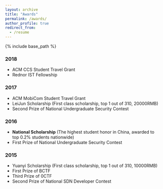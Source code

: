 ```yaml
---
layout: archive
title: "Awards"
permalink: /awards/
author_profile: true
redirect_from:
  - /resume
---
```


{% include base_path %}

### 2018

* ACM CCS Student Travel Grant
* Rednor IST Fellowship

### 2017

* ACM MobiCom Student Travel Grant
* LeiJun Scholarship (First class scholarship, top 1 out of 310, 20000RMB)
* Second Prize of National Undergraduate Security Contest


### 2016

* **National Scholarship** (The highest student honor in China, awarded to top 0.2% students nationwide)
* First Prize of National Undergraduate Security Contest

### 2015

* Yuanyi Scholarship (First class scholarship, top 1 out of 310, 10000RMB)
* First Prize of BCTF
* Third Prize of 0CTF
* Second Prize of National SDN Developer Contest


